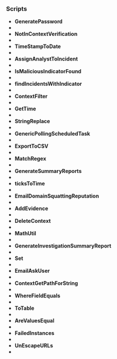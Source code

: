 
### Scripts
- __GeneratePassword__
-
- __NotInContextVerification__
-
- __TimeStampToDate__
-
- __AssignAnalystToIncident__
-
- __IsMaliciousIndicatorFound__
-
- __findIncidentsWithIndicator__
-
- __ContextFilter__
-
- __GetTime__
-
- __StringReplace__
-
- __GenericPollingScheduledTask__
-
- __ExportToCSV__
-
- __MatchRegex__
-
- __GenerateSummaryReports__
-
- __ticksToTime__
-
- __EmailDomainSquattingReputation__
-
- __AddEvidence__
-
- __DeleteContext__
-
- __MathUtil__
-
- __GenerateInvestigationSummaryReport__
-
- __Set__
-
- __EmailAskUser__
-
- __ContextGetPathForString__
-
- __WhereFieldEquals__
-
- __ToTable__
-
- __AreValuesEqual__
-
- __FailedInstances__
-
- __UnEscapeURLs__
-
